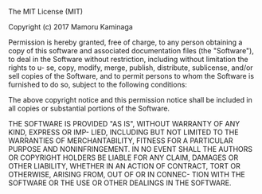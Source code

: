 The MIT License (MIT)

Copyright (c) 2017 Mamoru Kaminaga

Permission is hereby granted, free of charge, to any person obtaining a copy of
this software and associated documentation files (the "Software"), to deal in
the Software without restriction, including without limitation the rights to u-
se, copy, modify, merge, publish, distribute, sublicense, and/or sell copies of
the Software, and to permit persons to whom the Software is furnished to do so,
subject to the following conditions:

The above copyright notice and this permission notice shall be included in all
copies or substantial portions of the Software.

THE SOFTWARE IS PROVIDED "AS IS", WITHOUT WARRANTY OF ANY KIND, EXPRESS OR IMP-
LIED, INCLUDING BUT NOT LIMITED TO THE WARRANTIES OF MERCHANTABILITY, FITNESS
FOR A PARTICULAR PURPOSE AND NONINFRINGEMENT. IN NO EVENT SHALL THE AUTHORS OR
COPYRIGHT HOLDERS BE LIABLE FOR ANY CLAIM, DAMAGES OR OTHER LIABILITY, WHETHER
IN AN ACTION OF CONTRACT, TORT OR OTHERWISE, ARISING FROM, OUT OF OR IN CONNEC-
TION WITH THE SOFTWARE OR THE USE OR OTHER DEALINGS IN THE SOFTWARE.
